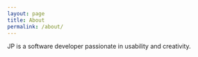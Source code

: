 ```yaml
---
layout: page
title: About
permalink: /about/
---
```


JP is a software developer passionate in usability and creativity.